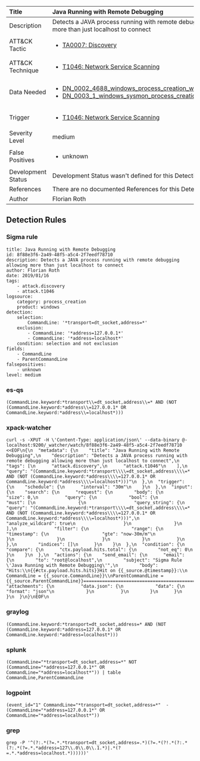 | Title                | Java Running with Remote Debugging                                                                                                                                                 |
|:---------------------|:------------------------------------------------------------------------------------------------------------------------------------------------------------|
| Description          | Detects a JAVA process running with remote debugging allowing more than just localhost to connect                                                                                                                                           |
| ATT&amp;CK Tactic    |  <ul><li>[TA0007: Discovery](https://attack.mitre.org/tactics/TA0007)</li></ul>  |
| ATT&amp;CK Technique | <ul><li>[T1046: Network Service Scanning](https://attack.mitre.org/techniques/T1046)</li></ul>  |
| Data Needed          | <ul><li>[DN_0002_4688_windows_process_creation_with_commandline](../Data_Needed/DN_0002_4688_windows_process_creation_with_commandline.md)</li><li>[DN_0003_1_windows_sysmon_process_creation](../Data_Needed/DN_0003_1_windows_sysmon_process_creation.md)</li></ul>  |
| Trigger              | <ul><li>[T1046: Network Service Scanning](../Triggers/T1046.md)</li></ul>  |
| Severity Level       | medium |
| False Positives      | <ul><li>unknown</li></ul>  |
| Development Status   |  Development Status wasn't defined for this Detection Rule yet  |
| References           |  There are no documented References for this Detection Rule yet  |
| Author               | Florian Roth |


## Detection Rules

### Sigma rule

```
title: Java Running with Remote Debugging
id: 8f88e3f6-2a49-48f5-a5c4-2f7eedf78710
description: Detects a JAVA process running with remote debugging allowing more than just localhost to connect
author: Florian Roth
date: 2019/01/16
tags:
    - attack.discovery
    - attack.t1046
logsource:
    category: process_creation
    product: windows
detection:
    selection:
        CommandLine: '*transport=dt_socket,address=*'
    exclusion:
        - CommandLine: '*address=127.0.0.1*'
        - CommandLine: '*address=localhost*'
    condition: selection and not exclusion
fields:
    - CommandLine
    - ParentCommandLine
falsepositives:
    - unknown
level: medium

```





### es-qs
    
```
(CommandLine.keyword:*transport\\=dt_socket,address\\=* AND (NOT (CommandLine.keyword:*address\\=127.0.0.1* OR CommandLine.keyword:*address\\=localhost*)))
```


### xpack-watcher
    
```
curl -s -XPUT -H \'Content-Type: application/json\' --data-binary @- localhost:9200/_watcher/watch/8f88e3f6-2a49-48f5-a5c4-2f7eedf78710 <<EOF\n{\n  "metadata": {\n    "title": "Java Running with Remote Debugging",\n    "description": "Detects a JAVA process running with remote debugging allowing more than just localhost to connect",\n    "tags": [\n      "attack.discovery",\n      "attack.t1046"\n    ],\n    "query": "(CommandLine.keyword:*transport\\\\=dt_socket,address\\\\=* AND (NOT (CommandLine.keyword:*address\\\\=127.0.0.1* OR CommandLine.keyword:*address\\\\=localhost*)))"\n  },\n  "trigger": {\n    "schedule": {\n      "interval": "30m"\n    }\n  },\n  "input": {\n    "search": {\n      "request": {\n        "body": {\n          "size": 0,\n          "query": {\n            "bool": {\n              "must": [\n                {\n                  "query_string": {\n                    "query": "(CommandLine.keyword:*transport\\\\=dt_socket,address\\\\=* AND (NOT (CommandLine.keyword:*address\\\\=127.0.0.1* OR CommandLine.keyword:*address\\\\=localhost*)))",\n                    "analyze_wildcard": true\n                  }\n                }\n              ],\n              "filter": {\n                "range": {\n                  "timestamp": {\n                    "gte": "now-30m/m"\n                  }\n                }\n              }\n            }\n          }\n        },\n        "indices": []\n      }\n    }\n  },\n  "condition": {\n    "compare": {\n      "ctx.payload.hits.total": {\n        "not_eq": 0\n      }\n    }\n  },\n  "actions": {\n    "send_email": {\n      "email": {\n        "to": "root@localhost",\n        "subject": "Sigma Rule \'Java Running with Remote Debugging\'",\n        "body": "Hits:\\n{{#ctx.payload.hits.hits}}Hit on {{_source.@timestamp}}:\\n      CommandLine = {{_source.CommandLine}}\\nParentCommandLine = {{_source.ParentCommandLine}}================================================================================\\n{{/ctx.payload.hits.hits}}",\n        "attachments": {\n          "data.json": {\n            "data": {\n              "format": "json"\n            }\n          }\n        }\n      }\n    }\n  }\n}\nEOF\n
```


### graylog
    
```
(CommandLine.keyword:*transport=dt_socket,address=* AND (NOT (CommandLine.keyword:*address=127.0.0.1* OR CommandLine.keyword:*address=localhost*)))
```


### splunk
    
```
(CommandLine="*transport=dt_socket,address=*" NOT (CommandLine="*address=127.0.0.1*" OR CommandLine="*address=localhost*")) | table CommandLine,ParentCommandLine
```


### logpoint
    
```
(event_id="1" CommandLine="*transport=dt_socket,address=*"  -(CommandLine="*address=127.0.0.1*" OR CommandLine="*address=localhost*"))
```


### grep
    
```
grep -P '^(?:.*(?=.*.*transport=dt_socket,address=.*)(?=.*(?!.*(?:.*(?:.*(?=.*.*address=127\\.0\\.0\\.1.*)|.*(?=.*.*address=localhost.*))))))'
```



